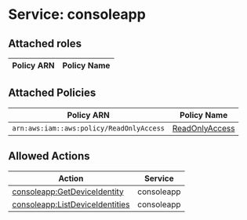# Service: consoleapp

## Attached roles

| Policy ARN | Policy Name |
|------------|-------------|
## Attached Policies

| Policy ARN | Policy Name |
|------------|-------------|
| `arn:aws:iam::aws:policy/ReadOnlyAccess` | [ReadOnlyAccess](../policies.md#readonlyaccess) |

## Allowed Actions

| Action | Service |
|--------|---------|
| [consoleapp:GetDeviceIdentity](../actions.md#consoleapp:getdeviceidentity) | consoleapp |
| [consoleapp:ListDeviceIdentities](../actions.md#consoleapp:listdeviceidentities) | consoleapp |